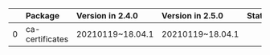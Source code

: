 <!-- markdown-link-check-disable -->

|    | Package         | Version in 2.4.0   | Version in 2.5.0   | Status   |
|---:|:----------------|:-------------------|:-------------------|:---------|
|  0 | ca-certificates | 20210119~18.04.1   | 20210119~18.04.1   |          |